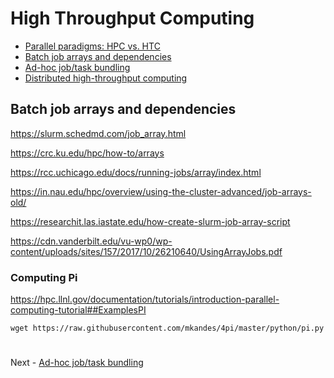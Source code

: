 # High Throughput Computing

- [Parallel paradigms: HPC vs. HTC](PARALLEL.md)
- [Batch job arrays and dependencies](ARRAYS.md)
- [Ad-hoc job/task bundling](BUNDLING.md)
- [Distributed high-throughput computing](DHTC.md)

## Batch job arrays and dependencies

https://slurm.schedmd.com/job_array.html

https://crc.ku.edu/hpc/how-to/arrays

https://rcc.uchicago.edu/docs/running-jobs/array/index.html

https://in.nau.edu/hpc/overview/using-the-cluster-advanced/job-arrays-old/

https://researchit.las.iastate.edu/how-create-slurm-job-array-script

https://cdn.vanderbilt.edu/vu-wp0/wp-content/uploads/sites/157/2017/10/26210640/UsingArrayJobs.pdf


### Computing Pi

https://hpc.llnl.gov/documentation/tutorials/introduction-parallel-computing-tutorial##ExamplesPI


```
wget https://raw.githubusercontent.com/mkandes/4pi/master/python/pi.py
```

#

Next - [Ad-hoc job/task bundling](BUNDLING.md)
